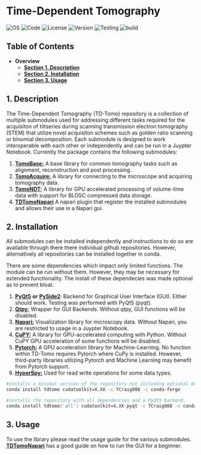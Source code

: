# Time-Dependent Tomography
![OS](https://img.shields.io/badge/os-Windows%20|%20Linux-lightgray)
![Code](https://img.shields.io/badge/python-3.10%20|%203.11%20|%203.12-yellow)
![License](https://img.shields.io/badge/license-GPL3.0-blue)
![Version](https://img.shields.io/badge/version-v0.0.1-blue)
![Testing](https://img.shields.io/badge/test-Experimental-orange)
![build](https://img.shields.io/badge/tested%20build-Windows%2011%20|%20Ubuntu%2024.04-orange)

## Table of Contents

 - **Overview**
   - [**Section 1. Description**](#1-description)
   - [**Section 2. Installation**](#2-installation)
   - [**Section 3. Usage**](#2-usage)
## 1. Description

The Time-Dependent Tomography (TD-Tomo) repository is a collection of multiple submodules used for addressing different tasks required for the acquisiton of tiltseries during scanning transmission electron tomography (STEM) that utilize novel acquisiton schemes such as golden ratio scanning or binomial decomposition. Each submodule is designed to work interoperable with each other or independently and can be run in a Juypter Notebook. Currently the package contains the following submodules:

1. [**TomoBase:**](https://google.co.nz) A base library for common tomography tasks such as alignment, reconstruction and post processing.
2. [**TomoAcquire:**](https://google.co.nz) A library for connecting to the microscope and acquiring tomography data.
3. [**TomoNDT:**](https://google.co.nz) A library for GPU accelerated processing of volume-time data with support for BLOSC compressed data storage.
4. [**TDTomoNapari**](https://google.co.nz) A napari plugin that register the installed submodules and allows their use in a Napari gui. 

## 2. Installation

All submodules can be installed independently and instructions to do so are available through there there individual github repositories. However, alternatively all repositories can be installed together in conda. 

There are some dependencies which impact only limited functions. The module can be run without them. However, they may be necessary for extended functionality. The install of these dependecies was made optional as to prevent bloat. 

1. [**PyQt5**](https://google.co.nz) **or** [**PySide2**](https://google.co.nz): Backend for  Graphical User Interface (GUI). Either should work. Testing was performed with PyQt5 (pyqt).
2. [**Qtpy:**](https://google.co.nz) Wrapper for GUI Backends. Without qtpy, GUI functions will be disabled.
3. [**Napari:**](https://google.co.nz) Visualization library for microscopy data. Without Napari, you are restricted to usage in a Juypter Notebook.
4. [**CuPY:**](https://google.co.nz) A library for GPU-accelerated computing with Python. Without CuPY GPU acceleration of some functions will be disabled.
5. [**Pytorch:**](https://google.co.nz) A GPU acceleration library for Machine-Learning. No function within TD-Tomo requires Pytorch where CuPy is installed. However, third-party libraries utilizing Pytorch and Machine Learning may benefit from Pytorch support. 
6. [**HyperSpy:**](https://google.co.nz) Used for read write operations for some data types.

```bash
#installs a minimal verison of the repository not including optional dependencies.
conda install tdtomo cudatoolkit=X.XX -c TCraig088 -c conda-forge

#installs the repository with all dependencies and a PyQt5 backend.
conda install tdtomo['all'] cudatoolkit=X.XX pyqt -c TCraig088 -c conda-forge
```

## 3. Usage
To use the library please read the usage guide for the various submodules. [**TDTomoNapari**](https://google.co.nz) has a good guide on how to run the GUI for a beginner.
